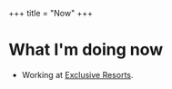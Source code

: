 +++
title = "Now"
+++

# What I'm doing now

- Working at [Exclusive Resorts](https://www.exclusiveresorts.com).
